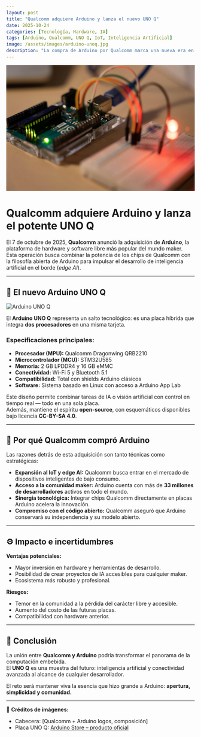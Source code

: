 ```yaml
---
layout: post
title: "Qualcomm adquiere Arduino y lanza el nuevo UNO Q"
date: 2025-10-24
categories: [Tecnología, Hardware, IA]
tags: [Arduino, Qualcomm, UNO Q, IoT, Inteligencia Artificial]
image: /assets/images/arduino-unoq.jpg
description: "La compra de Arduino por Qualcomm marca una nueva era en la computación embebida y el Internet de las Cosas. Conoce el nuevo Arduino UNO Q."
---
```


![Cabecera de la noticia: Qualcomm y Arduino](/assets/images/arduino-unoq.jpg)

# Qualcomm adquiere Arduino y lanza el potente **UNO Q**

El 7 de octubre de 2025, **Qualcomm** anunció la adquisición de **Arduino**, la plataforma de hardware y software libre más popular del mundo maker.  
Esta operación busca combinar la potencia de los chips de Qualcomm con la filosofía abierta de Arduino para impulsar el desarrollo de inteligencia artificial en el borde (*edge AI*).

---

## 🧠 El nuevo Arduino UNO Q

![Arduino UNO Q](/assets/images/arduino-unoq-board.jpg)

El **Arduino UNO Q** representa un salto tecnológico: es una placa híbrida que integra **dos procesadores** en una misma tarjeta.

### Especificaciones principales:
- **Procesador (MPU):** Qualcomm Dragonwing QRB2210  
- **Microcontrolador (MCU):** STM32U585  
- **Memoria:** 2 GB LPDDR4 y 16 GB eMMC  
- **Conectividad:** Wi-Fi 5 y Bluetooth 5.1  
- **Compatibilidad:** Total con shields Arduino clásicos  
- **Software:** Sistema basado en Linux con acceso a Arduino App Lab  

Este diseño permite combinar tareas de IA o visión artificial con control en tiempo real — todo en una sola placa.  
Además, mantiene el espíritu **open-source**, con esquemáticos disponibles bajo licencia **CC-BY-SA 4.0**.

---

## 🤝 Por qué Qualcomm compró Arduino

Las razones detrás de esta adquisición son tanto técnicas como estratégicas:

- **Expansión al IoT y edge AI:** Qualcomm busca entrar en el mercado de dispositivos inteligentes de bajo consumo.  
- **Acceso a la comunidad maker:** Arduino cuenta con más de **33 millones de desarrolladores** activos en todo el mundo.  
- **Sinergia tecnológica:** Integrar chips Qualcomm directamente en placas Arduino acelera la innovación.  
- **Compromiso con el código abierto:** Qualcomm aseguró que Arduino conservará su independencia y su modelo abierto.

---

## ⚙️ Impacto e incertidumbres

**Ventajas potenciales:**
- Mayor inversión en hardware y herramientas de desarrollo.  
- Posibilidad de crear proyectos de IA accesibles para cualquier maker.  
- Ecosistema más robusto y profesional.

**Riesgos:**
- Temor en la comunidad a la pérdida del carácter libre y accesible.  
- Aumento del costo de las futuras placas.  
- Compatibilidad con hardware anterior.

---

## 🚀 Conclusión

La unión entre **Qualcomm y Arduino** podría transformar el panorama de la computación embebida.  
El **UNO Q** es una muestra del futuro: inteligencia artificial y conectividad avanzada al alcance de cualquier desarrollador.

El reto será mantener viva la esencia que hizo grande a Arduino: **apertura, simplicidad y comunidad.**

---

📸 **Créditos de imágenes:**  
- Cabecera: [Qualcomm + Arduino logos, composición]  
- Placa UNO Q: [Arduino Store – producto oficial](https://store.arduino.cc/products/uno-q)

